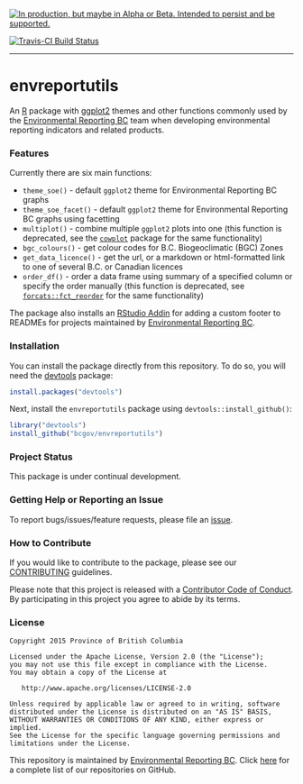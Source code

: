 <!-- README.md is generated from README.Rmd. Please edit that file -->
<a rel="Delivery" href="https://github.com/BCDevExchange/docs/blob/master/discussion/projectstates.md"><img alt="In production, but maybe in Alpha or Beta. Intended to persist and be supported." style="border-width:0" src="https://assets.bcdevexchange.org/images/badges/delivery.svg" title="In production, but maybe in Alpha or Beta. Intended to persist and be supported." /></a>

[![Travis-CI Build Status](https://travis-ci.org/bcgov/envreportutils.svg?branch=master)](https://travis-ci.org/bcgov/envreportutils)

------------------------------------------------------------------------

envreportutils
==============

An [R](https://www.r-project.org/) package with [ggplot2](http://ggplot2.org/) themes and other functions commonly used by the [Environmental Reporting BC](http://www2.gov.bc.ca/gov/content?id=FF80E0B985F245CEA62808414D78C41B) team when developing environmental reporting indicators and related products.

### Features

Currently there are six main functions:

-   `theme_soe()` - default `ggplot2` theme for Environmental Reporting BC graphs
-   `theme_soe_facet()` - default `ggplot2` theme for Environmental Reporting BC graphs using facetting
-   `multiplot()` - combine multiple `ggplot2` plots into one (this function is deprecated, see the [`cowplot`](https://cran.r-project.org/web/packages/cowplot/index.html) package for the same functionality)
-   `bgc_colours()` - get colour codes for B.C. Biogeoclimatic (BGC) Zones
-   `get_data_licence()` - get the url, or a markdown or html-formatted link to one of several B.C. or Canadian licences
-   `order_df()` - order a data frame using summary of a specified column or specify the order manually (this function is deprecated, see [`forcats::fct_reorder`](https://cran.r-project.org/web/packages/forcats/index.html) for the same functionality)

The package also installs an [RStudio Addin](https://rstudio.github.io/rstudioaddins/) for adding a custom footer to READMEs for projects maintained by [Environmental Reporting BC](https://github.com/bcgov/EnvReportBC).

### Installation

You can install the package directly from this repository. To do so, you will need the [devtools](https://github.com/hadley/devtools/) package:

``` r
install.packages("devtools")
```

Next, install the `envreportutils` package using `devtools::install_github()`:

``` r
library("devtools")
install_github("bcgov/envreportutils")
```

### Project Status

This package is under continual development.

### Getting Help or Reporting an Issue

To report bugs/issues/feature requests, please file an [issue](https://github.com/bcgov/envreportutils/issues/).

### How to Contribute

If you would like to contribute to the package, please see our [CONTRIBUTING](CONTRIBUTING.md) guidelines.

Please note that this project is released with a [Contributor Code of Conduct](CODE_OF_CONDUCT.md). By participating in this project you agree to abide by its terms.

### License

    Copyright 2015 Province of British Columbia

    Licensed under the Apache License, Version 2.0 (the "License");
    you may not use this file except in compliance with the License.
    You may obtain a copy of the License at 

       http://www.apache.org/licenses/LICENSE-2.0

    Unless required by applicable law or agreed to in writing, software
    distributed under the License is distributed on an "AS IS" BASIS,
    WITHOUT WARRANTIES OR CONDITIONS OF ANY KIND, either express or implied.
    See the License for the specific language governing permissions and
    limitations under the License.

This repository is maintained by [Environmental Reporting BC](http://www2.gov.bc.ca/gov/content?id=FF80E0B985F245CEA62808414D78C41B). Click [here](https://github.com/bcgov/EnvReportBC-RepoList) for a complete list of our repositories on GitHub.
